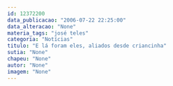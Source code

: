 ```yaml
---
id: 12372200
data_publicacao: "2006-07-22 22:25:00"
data_alteracao: "None"
materia_tags: "josé teles"
categoria: "Notícias"
titulo: "E lá foram eles, aliados desde criancinha"
sutia: "None"
chapeu: "None"
autor: "None"
imagem: "None"
---
```

<p> </p>
